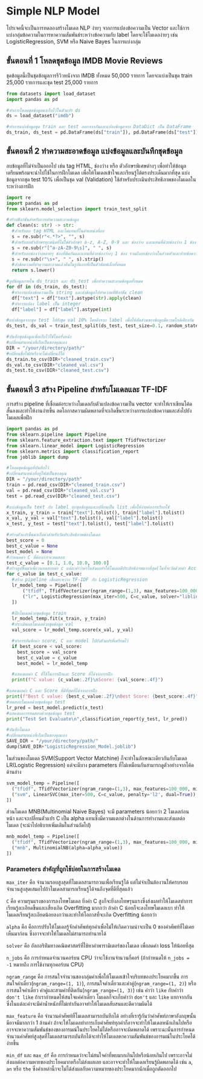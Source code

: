 # Simple NLP Model 
โปรเจคนี้จะเป็นการทดลองสร้างโมเดล NLP ง่ายๆ จากการแปลงข้อความเป็น Vector และใช้การแบ่งกลุ่มข้อความในการหาความสัมพันธ์ระหว่างข้อความกับ label โดยจะใช้โมเดลง่ายๆ เช่น LogisticRegression, SVM หรือ Naive Bayes ในการแบ่งกลุ่ม
## ขั้นตอนที่ 1 โหลดชุดข้อมูล IMDB Movie Reviews 
ชุดข้อมูลนี้เป็นชุดข้อมูลการรีวิวหนังจาก IMDB ทั้งหมด 50,000 รายการ โดยจะแบ่งเป็นชุด train 25,000 รายการและชุด test 25,000 รายการ
```python 
from datasets import load_dataset
import pandas as pd

#ทำการโหลดชุดข้อมูลมาเก็บไว้ในตัวแปร ds
ds = load_dataset("imdb")

#ทำการแบ่งข้อมูลชุด train และ test ออกจากกันและแปลงข้อมูลจาก DataDict เป็น DataFrame
ds_train, ds_test = pd.DataFrame(ds["train"]), pd.DataFrame(ds["test"])
```
## ขั้นตอนที่ 2 ทำความสะอาดข้อมูล แบ่งข้อมูลและบันทึกชุดข้อมูล
ลบข้อมูลที่ไม่จำเป็นออกไป เช่น tag HTML, ช่องว่าง หรือ ตัวอักษรพิเศษต่างๆ เพื่อทำให้ข้อมูลเตรียมพร้อมจะนำไปใช้ในการฝึกโมเดล เพื่อให้โมเดลเข้าใจและเรียนรู้ได้ตรงประเด็นมากที่สุด แบ่งข้อมูลจากชุด test 10% เพื่อเป็นชุด val (Validation) ใช้สำหรับประเมินประสิทธิภาพของโมเดลในระหว่างการฝึก
```python
import re
import pandas as pd
from sklearn.model_selection import train_test_split

#สร้างฟังก์ชันสำหรับการทำความสะอาดข้อมูล
def clean(s: str) -> str:
  #สำหรับลบ tag HTML และไม่แทนที่ในตำแหน่งที่ลบ
  s = re.sub(r"<.*?>", "", s)
  #สำหรับลบตัวอักษรทุกชนิดที่ไม่ใช่ตัวอักษร a-z, A-Z, 0-9 และ ช่องว่าง และแทนที่ด้วยช่องว่าง 1 ช่อง
  s = re.sub(r"[^a-zA-Z0-9\s]", " ", s)
  #สำหรับลบช่องว่างหลายๆ ช่องที่ติดกันและแทนที่ด้วยช่องว่างๆ 1 ช่อง รวมถึงลบช่องว่างในส่วนหัวและท้ายข้อความด้วย
  s = re.sub(r"\s+", " ", s).strip()
  #ส่งข้อความที่ทำความสะอาดแล้วคืนในรูปแบบที่เป็นตัวพิมพ์เล็กทั้งหมด
  return s.lower()

#ลูปข้อมูลภายใน ds_train และ ds_test เพื่อทำความสะอาดข้อมูลทั้งหมด
for df in (ds_train, ds_test):
  #ทำการแปลงข้อความเป็น string และส่งข้อมูลไปทำความที่ฟังก์ชัน clean
  df["text"] = df["text"].astype(str).apply(clean)
  #ทำการแปลง label เป็น integer
  df["label"] = df["label"].astype(int)

#แบ่งข้อมูลจากชุด test ไปยังชุด val 10% โดยอิงจาก label เพื่อให้สัดส่วนของข้อมูลมีความใกล้เคียงกัน
ds_test, ds_val = train_test_split(ds_test, test_size=0.1, random_state=42, stratify=ds_test["label"])

#บันทึกชุดข้อมูลเพื่อเก็บไว้ใช้ในครั้งหน้า
#เปลี่ยนตำแหน่งที่เก็บเป็นของคุณเอง
DIR = "/your/directory/path/"
#เปลี่ยนชื่อไฟล์หรือจะไม่เปลี่ยนก็ได้
ds_train.to_csv(DIR+"cleaned_train.csv")
ds_val.to_csv(DIR+"cleaned_val.csv")
ds_test.to_csv(DIR+"cleaned_test.csv")
```
## ขั้นตอนที่ 3 สร้าง Pipeline สำหรับโมเดลและ TF-IDF
การสร้าง pipeline ที่เชื่อมต่อระหว่างโมเดลกับตัวแปลงข้อความเป็น vector จะทำให้เราเขียนโค้ดสั้นลงและทำให้งานง่ายขึ้น ลดโอกาสความผิดพลาดที่จะเกิดขึ้นระหว่างการแปลงข้อความและส่งไปยังโมเดลเพื่อฝึก
```python
import pandas as pd
from sklearn.pipeline import Pipeline
from sklearn.feature_extraction.text import TfidfVectorizer
from sklearn.linear_model import LogisticRegression
from sklearn.metrics import classification_report
from joblib import dump

#โหลดชุดข้อมูลที่บันทึกไว้
#เปลี่ยนตำแหน่งที่อยู่ไฟล์เป็นของคุณ
DIR = "/your/directory/path"
train = pd.read_csv(DIR+"cleaned_train.csv")
val = pd.read_csv(DIR+"cleaned_val.csv")
test = pd.read_csv(DIR+"cleaned_test.csv")

#แบ่งข้อมูลเป็น text กับ label ทุกชุดข้อมูลและเปลี่ยนเป็น list เพื่อให้ง่ายต่อการเรียกใช้
x_train, y_train = train["text"].tolist(), train["label"].tolist()
x_val, y_val = val["text"].tolist(), val["label"].tolist()
x_test, y_test = test["text"].tolist(), test["label"].tolist()

#สร้างตัวแปรขึ้นมาเก็บค่าสำหรับวัดประสิทธิภาพของโมเดล
best_score = 0
best_c_value = None
best_model = None
#กำหนดค่า C ที่ต้องการจะทดสอบ
test_c_value = [0.1, 1.0, 10.0, 100.0]
#สร้างลูปขึ้นมาเพื่อวนทดสอบค่า c แต่ละค่าว่าค่าใดส่งผลทำให้โมเดลมีประสิทธิภาพมากที่สุด(ในที่จะวัดด้วยค่า Accuracy) และทำการเก็บค่า c ที่ดีที่สุดและโมเดลที่ดีที่สุด
for c_value in test_c_value:
  #สร้าง pipeline เชื่อมระหว่าง TF-IDF กับ LogisticRegression
  lr_model_temp = Pipeline([
      ("tfidf", TfidfVectorizer(ngram_range=(1,3), max_features=100_000, min_df=2, max_df=0.8)),
      ("lr", LogisticRegression(max_iter=500, C=c_value, solver="liblinear", n_jobs=-1))
  ])

  #ฝึกโมเดลด้วยชุดข้อมูล train
  lr_model_temp.fit(x_train, y_train)
  #ประเมินผลโมเดลด้วยชุดข้อมูล val
  val_score = lr_model_temp.score(x_val, y_val)

  #ทำการบันทึกค่า score, C และ model ไปยังตัวแปรที่เตรียมไว้
  if best_score < val_score:
    best_score = val_score
    best_c_value = c_value
    best_model = lr_model_temp

  #แสดงผลค่า C ที่ใช้ในการฝึกและ Score ที่ได้จากการฝึก
  print(f"C value: {c_value:.2f}\nScore: {val_score:.4f}")

#แสดงผลค่า C และ Score ที่ดีที่สุดที่ได้จากการฝึก
print(f"Best C value: {best_c_value:.2f}\nBest Score: {best_score:.4f}")
#ทดสอบโมเดลด้วยชุดข้อมูล test
lr_pred = best_model.predict(x_test)
#แสดงผลการทดสอบด้วยชุดข้อมูล test
print("Test Set Evaluate\n",classification_report(y_test, lr_pred))

#บันทึกโมเดล
#เปลี่ยนตำแหน่งที่เก็บเป็นของคุณเอง
SAVE_DIR = "/your/directory/path/"
dump(SAVE_DIR+"LogisticRegression_Model.joblib")
```
ในส่วนของโมเดล SVM(Support Vector Matchine) ก็จะทำในลักษณะเดียวกันกับโมเดล LR(Logistic Regression) แต่จะมีบาง parameters ที่ไม่เหมือนกันสามารถดูตัวอย่างจากโค้ดด้านล่าง
```python
svm_model_temp = Pipeline([
  ("tfidf", TfidfVectorizer(ngram_range=(1,3), max_features=100_000, min_df=2, max_df=0.8)),
  ("svm", LinearSVC(max_iter=500, C=c_value, penalty='l2', dual=True))
])
```
ส่วนโมเดล MNB(Multinomial Naive Bayes) จะมี parameters น้อยกว่า 2 โมเดลก่อนหน้า และจะเปลี่ยนตัวแปร C เป็น alpha แทนซึ่งมีความแตกต่างในด้านการทำงานและส่งผลต่อโมเดล (จะนำไปอธิบายเพิ่มเติมในส่วนถัดไป)
```python
mnb_model_temp = Pipeline([
  ("tfidf", TfidfVectorizer(ngram_range=(1,3), max_features=100_000, min_df=2, max_df=0.8)),
  ("mnb", MultinomialNB(alpha=alpha_value))
])
```
### Parameters สำคัญที่ถูกใช้บ่อยในการสร้างโมเดล
`max_iter` คือ จำนวนรอบสูงสุดที่โมเดลสามารถวนเพื่อเรียนรู้ได้ แต่ไม่จำเป็นต้องวนให้ครบรอบจำนวนสูงสุดเสมอไปถ้าโมเดลสามารถเรียนรู้ได้จนถึงจุดที่ดีที่สุดแล้ว

`C` คือ ความรุนแรงของการลงโทษโมเดล ยิ่งค่า C สูงก็จะยิ่งลงโทษรุนแรงซึ่งส่งผลทำให้โมเดลทำการเรียนรู้ละเอียดขึ้นและเสี่ยงเกิด Overfitting มากกว่า ถ้าค่า C น้อยก็จะลงโทษโมเดลเบา ทำให้โมเดลเรียนรู้ละเอียดน้อยลงกว่าและทำให้โอกาสที่จะเกิด Overfitting น้อยกว่า

`alpha` คือ คือการปรับให้โมเดลรู้จักคำศัพท์ทุกคำเพื่อไม่ให้เกิดความน่าจะเป็น 0 ของคำศัพท์ที่ไม่เคยเห็นมาก่อน ซึ่งอาจจะทำให้โมเดลไม่สามารถทำนายได้  

`solver` คือ อัลกอริทึมทางคณิตศาสตร์ที่ใช้หาค่าพารามิเตอร์ของโมเดล เพื่อลดค่า loss ให้น้อยที่สุด

`n_jobs` คือ การกำหนดจำนวนคอร์บน CPU ว่าจะใช้งานจำนวนกี่คอร์ (ถ้ากำหนดให้ `n_jobs = -1` หมายถึง การใช้งานทุกคอร์บน CPU)

`ngram_range` คือ การสนใจจำนวนของกลุ่มคำเพื่อให้โมเดลเข้าใจบริบทของประโยคมากขึ้น การสนใจคำเดี่ยว(`ngram_range=(1, 1)`), การสนใจคำเดี่ยวและคำคู่(`ngram_range=(1, 2)`) หรือการสนใจคำเดี่ยว คำคู่และสามคำที่ติดกัน(`ngram_range=(1, 3)`) เช่น คำว่า `like` กับคำว่า `don't like` ถ้าเรากำหนดให้สนใจแค่คำเดี่ยว โมเดลก็จะเก็บคำว่า `don't` และ `like` แยกจากกันซึ่งในแต่ละคำจะมีค่าน้ำหนักที่ไม่เท่ากันอาจทำให้โมเดลสับสนและตีความผิดได้

`max_feature` คือ จำนวนคำศัพท์ที่โมเดลสามารถบันทึกได้ อย่างที่เรารู้กันว่าคำศัพท์ภาษาอังกฤษนั้นมีอาจมีมากกว่า 1 ล้านคำ ถ้าจะให้โมเดลทำการเก็บคำศัพท์ทุกคำก็อาจจะทำให้โมเดลหนักเกินไปหรืออาจจะหาความสัมพันธ์ของของอารมณ์ในประโยคไม่ได้หรืออาจจะผิดพลาดได้ เพราะฉะนั้นการกำหนดจำนวนคำศัพท์สูงสุดที่โมเดลสามารถบันทึกได้จะทำให้โมเดลหาความสัมพันธ์ของอารมณ์ในประโยคได้ง่ายขึ้น

`min_df` และ `max_df` คือ การกำหนดว่าจะไม่สนใจคำที่พบมากเกินไปหรือน้อยเกินไป เพราะอาจไม่ส่งผลต่อความหายของประโยคมากหรือไม่ส่งผลเลย และอาจจะทำให้โมเดลเรียนรู้ผิดพลาดได้ เช่น `a`, `an` หรือ `the` ซึ่งคำเหล่านี้าจะไม่ได้ส่งผลกับความหมายของประโยคมากนักเมื่อถูกตัดออกไป
